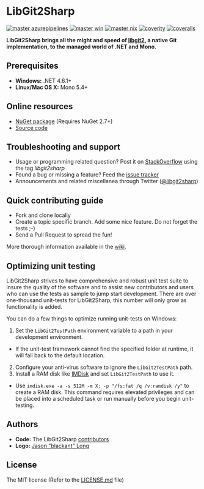 # LibGit2Sharp

[![master azurepipelines][master-azurepipelines-badge]][master-azurepipelines]
[![master win][master-win-badge]][master-win]
[![master nix][master-nix-badge]][master-nix]
[![coverity][coverity-badge]][coverity-project]
[![coveralls][coveralls-badge]][coveralls-project]

[master-azurepipelines-badge]: https://dev.azure.com/libgit2sharp/libgit2sharp/_apis/build/status/libgit2sharp?branchName=master
[master-azurepipelines]: https://dev.azure.com/libgit2sharp/libgit2sharp/_build/latest?definitionId=1
[master-win-badge]: https://ci.appveyor.com/api/projects/status/8qxcoqdo9kp7x2w9/branch/master?svg=true
[master-win]: https://ci.appveyor.com/project/libgit2/libgit2sharp/branch/master
[master-nix-badge]: https://travis-ci.org/libgit2/libgit2sharp.svg?branch=master
[master-nix]: https://travis-ci.org/libgit2/libgit2sharp/branches

[coverity-project]: https://scan.coverity.com/projects/2088
[coverity-badge]: https://scan.coverity.com/projects/2088/badge.svg

[coveralls-project]: https://coveralls.io/r/libgit2/libgit2sharp?branch=master
[coveralls-badge]: https://coveralls.io/repos/libgit2/libgit2sharp/badge.svg?branch=master

**LibGit2Sharp brings all the might and speed of [libgit2][libgit2], a native Git implementation, to the managed world of .NET and Mono.**

 [libgit2]: http://libgit2.github.com/

## Prerequisites

 - **Windows:** .NET 4.6.1+
 - **Linux/Mac OS X:** Mono 5.4+

## Online resources

 - [NuGet package][nuget] (Requires NuGet 2.7+)
 - [Source code][source]

 [nuget]: http://nuget.org/List/Packages/LibGit2Sharp
 [source]: https://github.com/libgit2/libgit2sharp/

## Troubleshooting and support

 - Usage or programming related question? Post it on [StackOverflow][so] using the tag *libgit2sharp*
 - Found a bug or missing a feature? Feed the [issue tracker][tracker]
 - Announcements and related miscellanea through Twitter ([@libgit2sharp][twitter])

 [so]: http://stackoverflow.com/questions/tagged/libgit2sharp
 [tracker]: https://github.com/libgit2/libgit2sharp/issues
 [twitter]: http://twitter.com/libgit2sharp

## Quick contributing guide

 - Fork and clone locally
 - Create a topic specific branch. Add some nice feature. Do not forget the tests ;-)
 - Send a Pull Request to spread the fun!

More thorough information available in the [wiki][wiki].

 [wiki]: https://github.com/libgit2/libgit2sharp/wiki

## Optimizing unit testing
LibGit2Sharp strives to have comprehensive and robust unit test suite to insure the quality of the software and to assist new contributors and users who can use the tests as sample to jump start development. There are over one-thousand unit-tests for LibGit2Sharp, this number will only grow as functionality is added.

You can do a few things to optimize running unit-tests on Windows:

1. Set the `LibGit2TestPath` environment variable to a path in your development environment.
  * If the unit-test framework cannot find the specified folder at runtime, it will fall back to the default location.
2. Configure your anti-virus software to ignore the `LibGit2TestPath` path.
3. Install a RAM disk like [IMDisk](http://www.ltr-data.se/opencode.html/#ImDisk) and set `LibGit2TestPath` to use it.
  * Use `imdisk.exe -a -s 512M -m X: -p "/fs:fat /q /v:ramdisk /y"` to create a RAM disk. This command requires elevated privileges and can be placed into a scheduled task or run manually before you begin unit-testing.

## Authors

 - **Code:** The LibGit2Sharp [contributors][committers]
 - **Logo:** [Jason "blackant" Long][blackant]

 [committers]: https://github.com/libgit2/libgit2sharp/contributors
 [blackant]: https://github.com/jasonlong

## License

The MIT license (Refer to the [LICENSE.md][license] file)

 [license]: https://github.com/libgit2/libgit2sharp/blob/master/LICENSE.md
